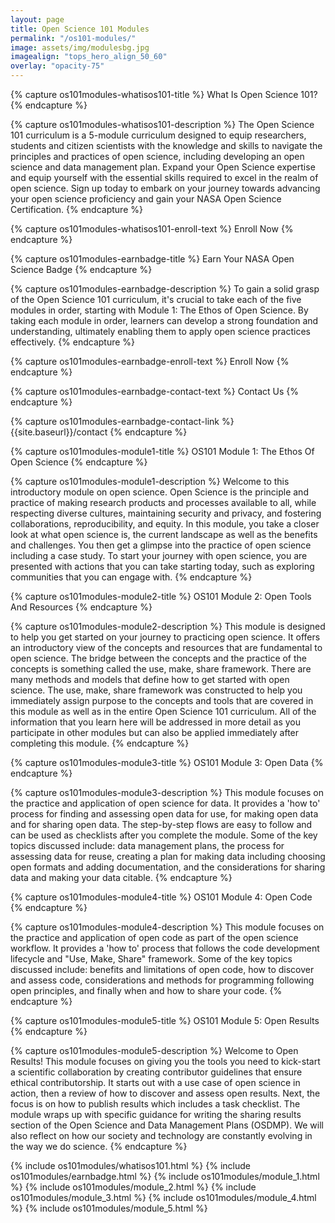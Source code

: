 ```yaml
---
layout: page
title: Open Science 101 Modules
permalink: "/os101-modules/"
image: assets/img/modulesbg.jpg
imagealign: "tops_hero_align_50_60"
overlay: "opacity-75"
---
```


<!---FOR EVERYONE-->



<!---START What Is Open Science 101?-->
<!---What Is Open Science 101 Title (Plain Text)-->
{% capture os101modules-whatisos101-title %}
What Is Open Science 101?
{% endcapture %}

<!---What Is Open Science 101 Description (Markdown)-->
{% capture os101modules-whatisos101-description %}
The Open Science 101 curriculum is a 5-module curriculum designed to equip researchers, students and citizen scientists with the knowledge and skills to navigate the principles and practices of open science, including developing an open science and data management plan. Expand your Open Science expertise and equip yourself with the essential skills required to excel in the realm of open science. Sign up today to embark on your journey towards advancing your open science proficiency and gain your NASA Open Science Certification.
{% endcapture %}

<!---What Is Open Science 101 Enroll Button Text-->
{% capture os101modules-whatisos101-enroll-text %}
Enroll Now
{% endcapture %}
<!---END What Is Open Science 101?-->



<!---START Earn Your Badge-->
<!---Earn Your Badge Title (Plain Text)-->
{% capture os101modules-earnbadge-title %}
Earn Your NASA Open Science Badge
{% endcapture %}

<!---Earn Your Badge Description (Markdown)-->
{% capture os101modules-earnbadge-description %}
To gain a solid grasp of the Open Science 101 curriculum, it's crucial to take each of the five modules in order, starting with Module 1: The Ethos of Open Science. By taking each module in order, learners can develop a strong foundation and understanding, ultimately enabling them to apply open science practices effectively.
{% endcapture %}

<!---Earn Your Badge Enroll Button Text-->
{% capture os101modules-earnbadge-enroll-text %}
Enroll Now
{% endcapture %}

<!---Earn Your Badge Contact Button Text-->
{% capture os101modules-earnbadge-contact-text %}
Contact Us
{% endcapture %}

<!---Earn Your Badge Contact Button Link-->
{% capture os101modules-earnbadge-contact-link %}
{{site.baseurl}}/contact
{% endcapture %}
<!---END Earn Your Badge-->



<!---START Module 1-->
<!---Module 1 Title (Plain Text)-->
{% capture os101modules-module1-title %}
OS101 Module 1: The Ethos Of Open Science
{% endcapture %}

<!---Module 1 Description (Markdown)-->
{% capture os101modules-module1-description %}
Welcome to this introductory module on open science. Open Science is the principle and practice of making research products and processes available to all, while respecting diverse cultures, maintaining security and privacy, and fostering collaborations, reproducibility, and equity. In this module, you take a closer look at what open science is, the current landscape as well as the benefits and challenges. You then get a glimpse into the practice of open science including a case study. To start your journey with open science, you are presented with actions that you can take starting today, such as exploring communities that you can engage with.
{% endcapture %}
<!---END Module 1-->



<!---START Module 2-->
<!---Module 2 Title (Plain Text)-->
{% capture os101modules-module2-title %}
OS101 Module 2: Open Tools And Resources
{% endcapture %}

<!---Module 2 Description (Markdown)-->
{% capture os101modules-module2-description %}
This module is designed to help you get started on your journey to practicing open science. It offers an introductory view of the concepts and resources that are fundamental to open science. The bridge between the concepts and the practice of the concepts is something called the use, make, share framework. There are many methods and models that define how to get started with open science. The use, make, share framework was constructed to help you immediately assign purpose to the concepts and tools that are covered in this module as well as in the entire Open Science 101 curriculum. All of the information that you learn here will be addressed in more detail as you participate in other modules but can also be applied immediately after completing this module.
{% endcapture %}
<!---END Module 2-->



<!---START Module 3-->
<!---Module 3 Title (Plain Text)-->
{% capture os101modules-module3-title %}
OS101 Module 3: Open Data
{% endcapture %}

<!---Module 3 Description (Markdown)-->
{% capture os101modules-module3-description %}
This module focuses on the practice and application of open science for data. It provides a 'how to' process for finding and assessing open data for use, for making open data and for sharing open data. The step-by-step flows are easy to follow and can be used as checklists after you complete the module. Some of the key topics discussed include: data management plans, the process for assessing data for reuse, creating a plan for making data including choosing open formats and adding documentation, and the considerations for sharing data and making your data citable.
{% endcapture %}
<!---END Module 3-->



<!---START Module 4-->
<!---Module 4 Title (Plain Text)-->
{% capture os101modules-module4-title %}
OS101 Module 4: Open Code
{% endcapture %}

<!---Module 4 Description (Markdown)-->
{% capture os101modules-module4-description %}
This module focuses on the practice and application of open code as part of the open science workflow. It provides a 'how to' process that follows the code development lifecycle and "Use, Make, Share" framework. Some of the key topics discussed include: benefits and limitations of open code, how to discover and assess code, considerations and methods for programming following open principles, and finally when and how to share your code.
{% endcapture %}
<!---END Module 4-->



<!---START Module 5-->
<!---Module 5 Title (Plain Text)-->
{% capture os101modules-module5-title %}
OS101 Module 5: Open Results
{% endcapture %}

<!---Module 5 Description (Markdown)-->
{% capture os101modules-module5-description %}
Welcome to Open Results! This module focuses on giving you the tools you need to kick-start a scientific collaboration by creating contributor guidelines that ensure ethical contributorship. It starts out with a use case of open science in action, then a review of how to discover and assess open results. Next, the focus is on how to publish results which includes a task checklist. The module wraps up with specific guidance for writing the sharing results section of the Open Science and Data Management Plans (OSDMP). We will also reflect on how our society and technology are constantly evolving in the way we do science.
{% endcapture %}
<!---END Module 5-->





<!---FOR DEVELOPER ONLY (UNLESS YOU FEEL BRAVE)-->

{% include os101modules/whatisos101.html %}
{% include os101modules/earnbadge.html %}
{% include os101modules/module_1.html %}
{% include os101modules/module_2.html %}
{% include os101modules/module_3.html %}
{% include os101modules/module_4.html %}
{% include os101modules/module_5.html %}